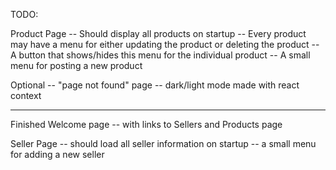 TODO:

Product Page
-- Should display all products on startup
-- Every product may have a menu for either updating the product or deleting the product
-- A button that shows/hides this menu for the individual product
-- A small menu for posting a new product

Optional
-- "page not found" page
-- dark/light mode made with react context

---

Finished
Welcome page
-- with links to Sellers and Products page

Seller Page
-- should load all seller information on startup
-- a small menu for adding a new seller
